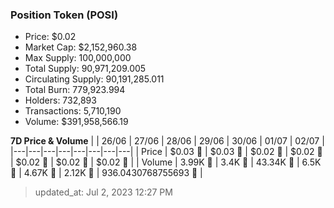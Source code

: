 
  ### Position Token (POSI)
  - Price: $0.02
  - Market Cap: $2,152,960.38
  - Max Supply: 100,000,000
  - Total Supply: 90,971,209.005
  - Circulating Supply: 90,191,285.011
  - Total Burn: 779,923.994
  - Holders: 732,893
  - Transactions: 5,710,190
  - Volume: $391,958,566.19

  **7D Price & Volume**
  | | 26&#x2F;06 | 27&#x2F;06 | 28&#x2F;06 | 29&#x2F;06 | 30&#x2F;06 | 01&#x2F;07 | 02&#x2F;07 |
  |---|---|---|---|---|---|---|---|
  | Price | $0.03 🔻 | $0.03 🔻 | $0.02 🔻 | $0.02 🚀 | $0.02 🚀 | $0.02 🚀 | $0.02 🚀 |
  | Volume | 3.99K 🔻 | 3.4K 🔻 | 43.34K 🚀 | 6.5K 🔻 | 4.67K 🔻 | 2.12K 🔻 | 936.0430768755693 🔻 |

  > updated_at: Jul 2, 2023 12:27 PM
